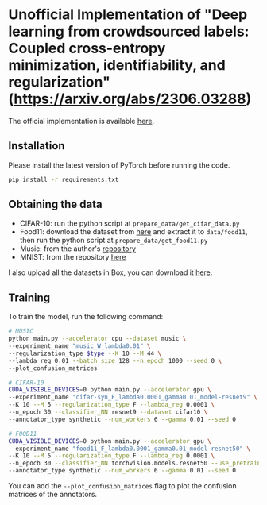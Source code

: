 # Unofficial Implementation of "Deep learning from crowdsourced labels: Coupled cross-entropy minimization, identifiability, and regularization" (https://arxiv.org/abs/2306.03288)

The official implementation is available [here](https://github.com/shahanaibrahimosu/end-to-end-crowdsourcing).

## Installation

Please install the latest version of PyTorch before running the code.

```bash
pip install -r requirements.txt
```
## Obtaining the data

- CIFAR-10: run the python script at `prepare_data/get_cifar_data.py`
- Food11: download the dataset from [here](https://www.kaggle.com/trolukovich/food11-image-dataset) and extract it to `data/food11`, then run the python script at `prepare_data/get_food11.py`
- Music: from the author's [repository](https://github.com/shahanaibrahimosu/end-to-end-crowdsourcing/tree/master/data/Music)
- MNIST: from the repository [here](https://github.com/sebastian-lapuschkin/lrp_toolbox/tree/master/data/MNIST)

I also upload all the datasets in Box, you can download it [here](https://oregonstate.box.com/s/w5q4w3eihcjn3bzvcczj1j2wxurqzqbw).

## Training

To train the model, run the following command:

```bash
# MUSIC
python main.py --accelerator cpu --dataset music \
--experiment_name "music_W_lambda0.01" \
--regularization_type $type --K 10 --M 44 \
--lambda_reg 0.01 --batch_size 128 --n_epoch 1000 --seed 0 \
--plot_confusion_matrices

# CIFAR-10
CUDA_VISIBLE_DEVICES=0 python main.py --accelerator gpu \
--experiment_name "cifar-syn_F_lambda0.0001_gamma0.01_model-resnet9" \
--K 10 --M 5 --regularization_type F --lambda_reg 0.0001 \
--n_epoch 30 --classifier_NN resnet9 --dataset cifar10 \
--annotator_type synthetic --num_workers 6 --gamma 0.01 --seed 0

# FOOD11
CUDA_VISIBLE_DEVICES=0 python main.py --accelerator gpu \
--experiment_name "food11_F_lambda0.0001_gamma0.01_model-resnet50" \
--K 10 --M 5 --regularization_type F --lambda_reg 0.0001 \
--n_epoch 30 --classifier_NN torchvision.models.resnet50 --use_pretrained --dataset food11 \
--annotator_type synthetic --num_workers 6 --gamma 0.01 --seed 0
```

You can add the `--plot_confusion_matrices` flag to plot the confusion matrices of the annotators.